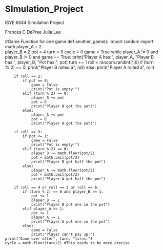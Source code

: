 # SImulation_Project

ISYE 6644 Simulation Project 

Frances C DePree
Julia Lee


#Game Function for one game
def another_game(): 
    import random
    import math
    player_A = 2  
    player_B = 2
    pot = 4
    turn = 0
    cycle = 0 
    game = True
    while player_A != 0 and player_B != 0 and game == True:
        print("Player A has:", player_A, "Player B has:", player_B, "Pot has:", pot)
        turn += 1
        roll = random.randint(1,6)
        if (turn % 2) == 0:
            print("Player B rolled a", roll)
        else:
            print("Player A rolled a", roll)
        
        if roll == 2: 
            if pot == 0:
                game = False
                print("Pot is empty!")
            elif (turn % 2) == 0:
                player_B += pot
                pot = 0
                print("Player B got the pot!") 
            else:
                player_A += pot
                pot = 0
                print("Player A got the pot!")

        if roll == 3:
            if pot <= 1:
                game = False
                print("Pot is empty!")
            elif (turn % 2) == 0:
                player_B += math.floor(pot/2) 
                pot = math.ceil(pot/2)
                print("Player B got half the pot")
            else:
                player_A += math.floor(pot/2)
                pot = math.ceil(pot/2)
                print("Player A got half the pot")

        if roll == 4 or roll == 5 or roll == 6:
            if (turn % 2) == 0 and player_B >= 1:
                pot += 1
                player_B -= 1
                print("Player B put one in the pot")
            elif player_A >= 1:
                pot += 1
                player_A -= 1
                print("Player A put one in the pot")
            else:
                game = False
                print("Player can't pay up!")
    print("Game over after", turn, "turns.") 
    cycle = math.floor(turn/2) #This needs to be more precise 
